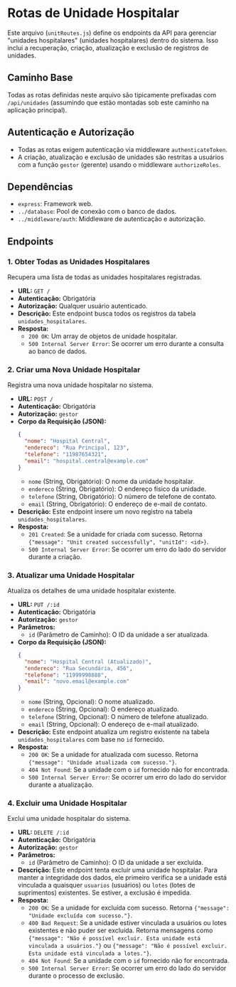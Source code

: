 # Rotas de Unidade Hospitalar

Este arquivo (`unitRoutes.js`) define os endpoints da API para gerenciar "unidades hospitalares" (unidades hospitalares) dentro do sistema. Isso inclui a recuperação, criação, atualização e exclusão de registros de unidades.

## Caminho Base

Todas as rotas definidas neste arquivo são tipicamente prefixadas com `/api/unidades` (assumindo que estão montadas sob este caminho na aplicação principal).

## Autenticação e Autorização

* Todas as rotas exigem autenticação via middleware `authenticateToken`.
* A criação, atualização e exclusão de unidades são restritas a usuários com a função `gestor` (gerente) usando o middleware `authorizeRoles`.

## Dependências

* `express`: Framework web.
* `../database`: Pool de conexão com o banco de dados.
* `../middleware/auth`: Middleware de autenticação e autorização.

## Endpoints

### 1. Obter Todas as Unidades Hospitalares

Recupera uma lista de todas as unidades hospitalares registradas.

* **URL:** `GET /`
* **Autenticação:** Obrigatória
* **Autorização:** Qualquer usuário autenticado.
* **Descrição:** Este endpoint busca todos os registros da tabela `unidades_hospitalares`.
* **Resposta:**
    * `200 OK`: Um array de objetos de unidade hospitalar.
    * `500 Internal Server Error`: Se ocorrer um erro durante a consulta ao banco de dados.

### 2. Criar uma Nova Unidade Hospitalar

Registra uma nova unidade hospitalar no sistema.

* **URL:** `POST /`
* **Autenticação:** Obrigatória
* **Autorização:** `gestor`
* **Corpo da Requisição (JSON):**
    ```json
    {
      "nome": "Hospital Central",
      "endereco": "Rua Principal, 123",
      "telefone": "11987654321",
      "email": "hospital.central@example.com"
    }
    ```
    * `nome` (String, Obrigatório): O nome da unidade hospitalar.
    * `endereco` (String, Obrigatório): O endereço físico da unidade.
    * `telefone` (String, Obrigatório): O número de telefone de contato.
    * `email` (String, Obrigatório): O endereço de e-mail de contato.
* **Descrição:** Este endpoint insere um novo registro na tabela `unidades_hospitalares`.
* **Resposta:**
    * `201 Created`: Se a unidade for criada com sucesso. Retorna `{"message": "Unit created successfully", "unitId": <id>}`.
    * `500 Internal Server Error`: Se ocorrer um erro do lado do servidor durante a criação.

### 3. Atualizar uma Unidade Hospitalar

Atualiza os detalhes de uma unidade hospitalar existente.

* **URL:** `PUT /:id`
* **Autenticação:** Obrigatória
* **Autorização:** `gestor`
* **Parâmetros:**
    * `id` (Parâmetro de Caminho): O ID da unidade a ser atualizada.
* **Corpo da Requisição (JSON):**
    ```json
    {
      "nome": "Hospital Central (Atualizado)",
      "endereco": "Rua Secundária, 456",
      "telefone": "11999998888",
      "email": "novo.email@example.com"
    }
    ```
    * `nome` (String, Opcional): O nome atualizado.
    * `endereco` (String, Opcional): O endereço atualizado.
    * `telefone` (String, Opcional): O número de telefone atualizado.
    * `email` (String, Opcional): O endereço de e-mail atualizado.
* **Descrição:** Este endpoint atualiza um registro existente na tabela `unidades_hospitalares` com base no `id` fornecido.
* **Resposta:**
    * `200 OK`: Se a unidade for atualizada com sucesso. Retorna `{"message": "Unidade atualizada com sucesso."}`.
    * `404 Not Found`: Se a unidade com o `id` fornecido não for encontrada.
    * `500 Internal Server Error`: Se ocorrer um erro do lado do servidor durante a atualização.

### 4. Excluir uma Unidade Hospitalar

Exclui uma unidade hospitalar do sistema.

* **URL:** `DELETE /:id`
* **Autenticação:** Obrigatória
* **Autorização:** `gestor`
* **Parâmetros:**
    * `id` (Parâmetro de Caminho): O ID da unidade a ser excluída.
* **Descrição:** Este endpoint tenta excluir uma unidade hospitalar. Para manter a integridade dos dados, ele primeiro verifica se a unidade está vinculada a quaisquer `usuarios` (usuários) ou `lotes` (lotes de suprimentos) existentes. Se estiver, a exclusão é impedida.
* **Resposta:**
    * `200 OK`: Se a unidade for excluída com sucesso. Retorna `{"message": "Unidade excluída com sucesso."}`.
    * `400 Bad Request`: Se a unidade estiver vinculada a usuários ou lotes existentes e não puder ser excluída. Retorna mensagens como `{"message": "Não é possível excluir. Esta unidade está vinculada a usuários."}` ou `{"message": "Não é possível excluir. Esta unidade está vinculada a lotes."}`.
    * `404 Not Found`: Se a unidade com o `id` fornecido não for encontrada.
    * `500 Internal Server Error`: Se ocorrer um erro do lado do servidor durante o processo de exclusão.